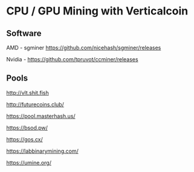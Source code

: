 # CPU / GPU Mining with Verticalcoin

Software
------------------------
AMD - sgminer
https://github.com/nicehash/sgminer/releases

Nvidia - 
https://github.com/tpruvot/ccminer/releases

Pools
------------------------
http://vlt.shit.fish

http://futurecoins.club/

https://pool.masterhash.us/

https://bsod.pw/

https://gos.cx/

https://labbinarymining.com/

https://umine.org/


